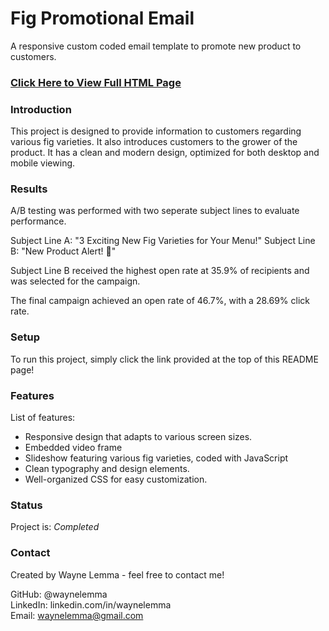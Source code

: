 <h1>Fig Promotional Email</h1>
A responsive custom coded email template to promote new product to customers.

<h3><strong><a href="https://waynelemma.github.io/Fig-Email-Sample/">Click Here to View Full HTML Page</a></strong></h3>

<h3>Introduction</h3>
This project is designed to provide information to customers regarding various fig varieties. It also introduces customers to the grower of the product. It has a clean and modern design, optimized for both desktop and mobile viewing.

<h3>Results</h3>
A/B testing was performed with two seperate subject lines to evaluate performance.

Subject Line A: "3 Exciting New Fig Varieties for Your Menu!"
Subject Line B: "New Product Alert! 🚨"

Subject Line B received the highest open rate at 35.9% of recipients and was selected for the campaign. 

The final campaign achieved an open rate of 46.7%, with a 28.69% click rate.

<h3>Setup</h3>
To run this project, simply click the link provided at the top of this README page!

<h3>Features</h3>
List of features:

- Responsive design that adapts to various screen sizes.
- Embedded video frame
- Slideshow featuring various fig varieties, coded with JavaScript
- Clean typography and design elements.
- Well-organized CSS for easy customization.

<h3>Status</h3>
Project is: <em>Completed</em>

<h3>Contact</h3>
Created by Wayne Lemma - feel free to contact me!

GitHub: @waynelemma<br>
LinkedIn: linkedin.com/in/waynelemma<br>
Email: waynelemma@gmail.com
